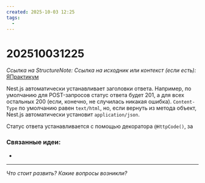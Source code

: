 ```yaml
---
created: 2025-10-03 12:25
tags:
  -
---
```

# 202510031225
*Ссылка на StructureNote:*
*Ссылка на исходник или контекст (если есть):* [ЯПрактикум](https://practicum.yandex.ru/learn/backend-nodejs/courses/a4214ab0-2146-4152-b90e-651bf4c7ca5e/sprints/564244/topics/1df920a3-5c6a-4fcd-884c-0f66136c2b56/lessons/c38ca5aa-94de-4791-ab42-75f56d3ae370/)


Nest.js автоматически устанавливает заголовки ответа. Например, по умолчанию для POST-запросов статус ответа будет 201, а для всех остальных 200 (если, конечно, не случилась никакая ошибка). `Content-Type` по умолчанию равен `text/html`, но, если вернуть из метода объект, Nest.js автоматически установит `application/json`.

Статус ответа устанавливается с помощью декоратора `@HttpCode()`, за

### Связанные идеи:
* 
---

*Что стоит развить? Какие вопросы возникли?*